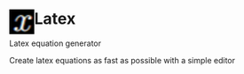 # <img src="public/icons/icon_128.png" width="45" align="left"> Latex

Latex equation generator

Create latex equations as fast as possible with a simple editor
